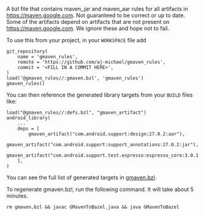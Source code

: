 A bzl file that contains maven_jar and maven_aar rules for all artifacts in
https://maven.google.com. Not guaranteed to be correct or up to date. Some of
the artifacts depend on artifacts that are not present on
https://maven.google.com. We ignore these and hope not to fail.

To use this from your project, in your `WORKSPACE` file add

```
git_repository(
    name = 'gmaven_rules',
    remote = 'https://github.com/aj-michael/gmaven_rules',
    commit = '<FILL IN A COMMIT HERE>',
)
load('@gmaven_rules//:gmaven.bzl', 'gmaven_rules')
gmaven_rules()
```

You can then reference the generated library targets from your `BUILD` files like:

```
load("@gmaven_rules//:defs.bzl", "gmaven_artifact")
android_library(
    ...
    deps = [
        gmaven_artifact("com.android.support:design:27.0.2:aar"),
        gmaven_artifact("com.android.support:support_annotations:27.0.2:jar"),
        gmaven_artifact("com.android.support.test.espresso:espresso_core:3.0.1:aar"),
    ],
)
```

You can see the full list of generated targets in [gmaven.bzl](https://raw.githubusercontent.com/aj-michael/gmaven_rules/master/gmaven.bzl).

To regenerate gmaven.bzl, run the following command. It will take about 5 minutes.

```
rm gmaven.bzl && javac GMavenToBazel.java && java GMavenToBazel
```
